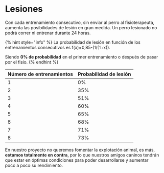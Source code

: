 # Lesiones

Con cada entrenamiento consecutivo, sin enviar al perro al fisioterapeuta, aumenta las posibilidades de lesión en gran medida. Un perro lesionado no podrá correr ni entrenar durante 24 horas.

{% hint style="info" %}
La probabilidad de lesión en función de los entrenamientos consecutivos es f(x)=0,85-(1/(1+x)).

Siendo **0% de probabilidad** en el primer entrenamiento o después de pasar por el fisio.
{% endhint %}

| Número de entrenamientos | Probabilidad de lesión |
| ------------------------ | ---------------------- |
| 1                        | 0%                     |
| 2                        | 35%                    |
| 3                        | 51%                    |
| 4                        | 60%                    |
| 5                        | 65%                    |
| 6                        | 68%                    |
| 7                        | 71%                    |
| 8                        | 73%                    |

En nuestro proyecto no queremos fomentar la explotación animal, es más, **estamos totalmente en contra**, por lo que nuestros amigos caninos tendrán que estar en óptimas condiciones para poder desarrollarse y aumentar poco a poco su rendimiento.
